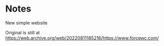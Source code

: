 # Notes

New simple website



Original is still at https://web.archive.org/web/20220811185216/https://www.forcewc.com/

